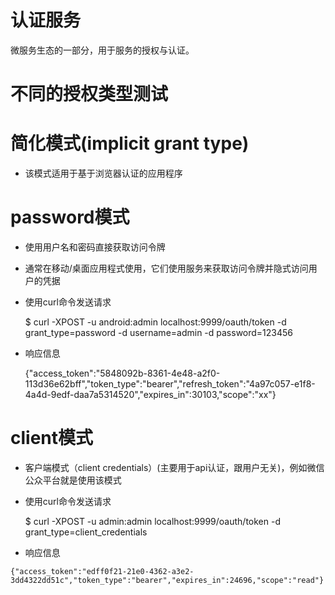 # 认证服务
微服务生态的一部分，用于服务的授权与认证。

# 不同的授权类型测试
# 简化模式(implicit grant type)
  * 该模式适用于基于浏览器认证的应用程序
  
# password模式
  * 使用用户名和密码直接获取访问令牌
  * 通常在移动/桌面应用程式使用，它们使用服务来获取访问令牌并隐式访问用户的凭据
  * 使用curl命令发送请求
  
  
    $ curl -XPOST -u android:admin localhost:9999/oauth/token -d grant_type=password -d username=admin -d password=123456
  
  * 响应信息
 
 
    {"access_token":"5848092b-8361-4e48-a2f0-113d36e62bff","token_type":"bearer","refresh_token":"4a97c057-e1f8-4a4d-9edf-daa7a5314520","expires_in":30103,"scope":"xx"}

# client模式
  * 客户端模式（client credentials）(主要用于api认证，跟用户无关)，例如微信公众平台就是使用该模式
  * 使用curl命令发送请求
  
  
    $ curl -XPOST -u admin:admin localhost:9999/oauth/token -d grant_type=client_credentials

   * 响应信息
   
   
    {"access_token":"edff0f21-21e0-4362-a3e2-3dd4322dd51c","token_type":"bearer","expires_in":24696,"scope":"read"}
    
    
  
 